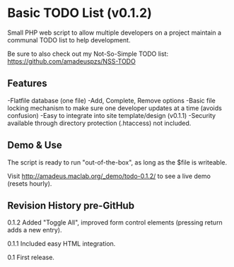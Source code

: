 Basic TODO List (v0.1.2)
=======================

Small PHP web script to allow multiple developers on a project maintain a communal TODO list to help development.

Be sure to also check out my Not-So-Simple TODO list: https://github.com/amadeuspzs/NSS-TODO

Features
--------
-Flatfile database (one file)
-Add, Complete, Remove options
-Basic file locking mechanism to make sure one developer updates at a time (avoids confusion)
-Easy to integrate into site template/design (v0.1.1)
-Security available through directory protection (.htaccess) not included.


Demo & Use
-------------
The script is ready to run "out-of-the-box", as long as the $file is writeable.

Visit http://amadeus.maclab.org/_demo/todo-0.1.2/ to see a live demo (resets hourly).

Revision History pre-GitHub
---------------------------
0.1.2
Added "Toggle All", improved form control elements (pressing return adds a new entry).

0.1.1
Included easy HTML integration.

0.1
First release.
